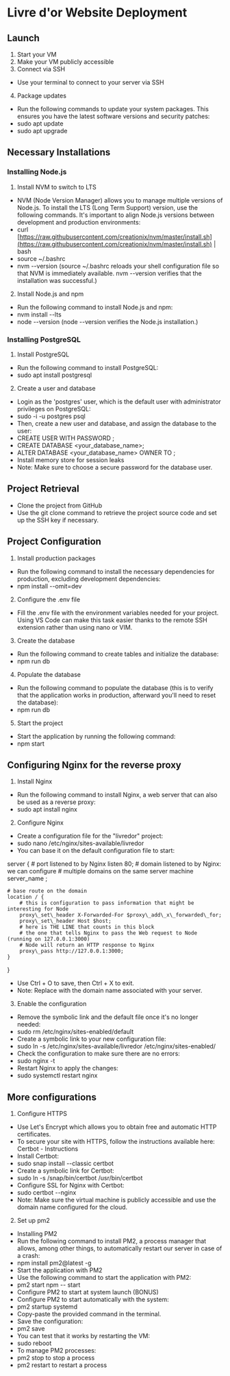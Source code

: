 
# Livre d'or Website Deployment

## Launch

1.  Start your VM
2.  Make your VM publicly accessible
3.  Connect via SSH

-   Use your terminal to connect to your server via SSH

4.  Package updates

-   Run the following commands to update your system packages. This ensures you have the latest software versions and security patches:
-   sudo apt update
-   sudo apt upgrade

## Necessary Installations

### Installing Node.js

1.  Install NVM to switch to LTS

-   NVM (Node Version Manager) allows you to manage multiple versions of Node.js. To install the LTS (Long Term Support) version, use the following commands. It's important to align Node.js versions between development and production environments:
-   curl [https://raw.githubusercontent.com/creationix/nvm/master/install.sh](https://raw.githubusercontent.com/creationix/nvm/master/install.sh) | bash
-   source ~/.bashrc
-   nvm --version (source ~/.bashrc reloads your shell configuration file so that NVM is immediately available. nvm --version verifies that the installation was successful.)

2.  Install Node.js and npm

-   Run the following command to install Node.js and npm:
-   nvm install --lts
-   node --version (node --version verifies the Node.js installation.)

### Installing PostgreSQL

1.  Install PostgreSQL

-   Run the following command to install PostgreSQL:
-   sudo apt install postgresql

2.  Create a user and database

-   Login as the 'postgres' user, which is the default user with administrator privileges on PostgreSQL:
-   sudo -i -u postgres psql
-   Then, create a new user and database, and assign the database to the user:
-   CREATE USER <username> WITH PASSWORD <password>;
-   CREATE DATABASE <your\_database\_name>;
-   ALTER DATABASE <your\_database\_name> OWNER TO <username>;
-   Install memory store for session leaks
-   Note: Make sure to choose a secure password for the database user.

## Project Retrieval

-   Clone the project from GitHub
-   Use the git clone <repository-URL> command to retrieve the project source code and set up the SSH key if necessary.

## Project Configuration

1.  Install production packages

-   Run the following command to install the necessary dependencies for production, excluding development dependencies:
-   npm install --omit=dev

2.  Configure the .env file

-   Fill the .env file with the environment variables needed for your project. Using VS Code can make this task easier thanks to the remote SSH extension rather than using nano or VIM.

3.  Create the database

-   Run the following command to create tables and initialize the database:
-   npm run db

4.  Populate the database

-   Run the following command to populate the database (this is to verify that the application works in production, afterward you'll need to reset the database):
-   npm run db

5.  Start the project

-   Start the application by running the following command:
-   npm start

## Configuring Nginx for the reverse proxy

1.  Install Nginx

-   Run the following command to install Nginx, a web server that can also be used as a reverse proxy:
-   sudo apt install nginx

2.  Configure Nginx

-   Create a configuration file for the "livredor" project:
-   sudo nano /etc/nginx/sites-available/livredor
-   You can base it on the default configuration file to start:

server {
    # port listened to by Nginx
    listen 80;
    # domain listened to by Nginx: we can configure
    # multiple domains on the same server machine
    server\_name <your-domain-name>;

    # base route on the domain
    location / {
        # this is configuration to pass information that might be interesting for Node
        proxy\_set\_header X-Forwarded-For $proxy\_add\_x\_forwarded\_for;
        proxy\_set\_header Host $host;
        # here is THE LINE that counts in this block
        # the one that tells Nginx to pass the Web request to Node (running on 127.0.0.1:3000)
        # Node will return an HTTP response to Nginx
        proxy\_pass http://127.0.0.1:3000;
    }
}

-   Use Ctrl + O to save, then Ctrl + X to exit.
-   Note: Replace <your-domain-name> with the domain name associated with your server.

3.  Enable the configuration

-   Remove the symbolic link and the default file once it's no longer needed:
-   sudo rm /etc/nginx/sites-enabled/default
-   Create a symbolic link to your new configuration file:
-   sudo ln -s /etc/nginx/sites-available/livredor /etc/nginx/sites-enabled/
-   Check the configuration to make sure there are no errors:
-   sudo nginx -t
-   Restart Nginx to apply the changes:
-   sudo systemctl restart nginx

## More configurations

1.  Configure HTTPS

-   Use Let's Encrypt which allows you to obtain free and automatic HTTP certificates.
-   To secure your site with HTTPS, follow the instructions available here: Certbot - Instructions
-   Install Certbot:
-   sudo snap install --classic certbot
-   Create a symbolic link for Certbot:
-   sudo ln -s /snap/bin/certbot /usr/bin/certbot
-   Configure SSL for Nginx with Certbot:
-   sudo certbot --nginx
-   Note: Make sure the virtual machine is publicly accessible and use the domain name configured for the cloud.

2.  Set up pm2

-   Installing PM2
-   Run the following command to install PM2, a process manager that allows, among other things, to automatically restart our server in case of a crash:
-   npm install pm2@latest -g
-   Start the application with PM2
-   Use the following command to start the application with PM2:
-   pm2 start npm -- start
-   Configure PM2 to start at system launch (BONUS)
-   Configure PM2 to start automatically with the system:
-   pm2 startup systemd
-   Copy-paste the provided command in the terminal.
-   Save the configuration:
-   pm2 save
-   You can test that it works by restarting the VM:
-   sudo reboot
-   To manage PM2 processes:
-   pm2 stop <name> to stop a process
-   pm2 restart <name> to restart a process
